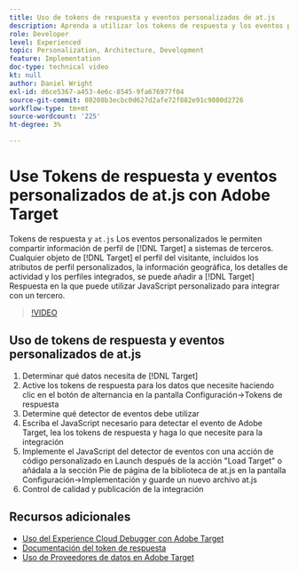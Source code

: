 ```yaml
---
title: Uso de tokens de respuesta y eventos personalizados de at.js
description: Aprenda a utilizar los tokens de respuesta y los eventos personalizados de at.js para compartir información de perfil de Target con sistemas de terceros.
role: Developer
level: Experienced
topic: Personalization, Architecture, Development
feature: Implementation
doc-type: technical video
kt: null
author: Daniel Wright
exl-id: d6ce5367-a453-4e6c-8545-9fa676977f04
source-git-commit: 80208b3ecbc0d627d2afe72f882e91c9800d2726
workflow-type: tm+mt
source-wordcount: '225'
ht-degree: 3%

---
```


# Use Tokens de respuesta y eventos personalizados de at.js con Adobe Target

Tokens de respuesta y `at.js` Los eventos personalizados le permiten compartir información de perfil de [!DNL Target] a sistemas de terceros. Cualquier objeto de [!DNL Target] el perfil del visitante, incluidos los atributos de perfil personalizados, la información geográfica, los detalles de actividad y los perfiles integrados, se puede añadir a [!DNL Target] Respuesta en la que puede utilizar JavaScript personalizado para integrar con un tercero.

>[!VIDEO](https://video.tv.adobe.com/v/23253/?quality=12)

## Uso de tokens de respuesta y eventos personalizados de at.js

1. Determinar qué datos necesita de [!DNL Target]
1. Active los tokens de respuesta para los datos que necesite haciendo clic en el botón de alternancia en la pantalla Configuración->Tokens de respuesta
1. Determine qué detector de eventos debe utilizar
1. Escriba el JavaScript necesario para detectar el evento de Adobe Target, lea los tokens de respuesta y haga lo que necesite para la integración
1. Implemente el JavaScript del detector de eventos con una acción de código personalizado en Launch después de la acción &quot;Load Target&quot; o añádala a la sección Pie de página de la biblioteca de at.js en la pantalla Configuración->Implementación y guarde un nuevo archivo at.js
1. Control de calidad y publicación de la integración

## Recursos adicionales

* [Uso del Experience Cloud Debugger con Adobe Target](../troubleshooting/troubleshoot-with-the-experience-cloud-debugger.md)
* [Documentación del token de respuesta](https://experienceleague.adobe.com/docs/target/using/administer/response-tokens.html?lang=en)
* [Uso de Proveedores de datos en Adobe Target](use-data-providers-to-integrate-third-party-data.md)
